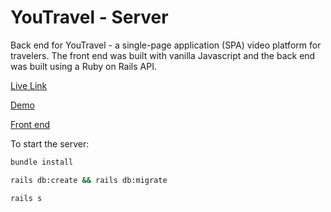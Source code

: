 # YouTravel - Server

Back end for YouTravel - a single-page application (SPA) video platform for travelers. The front end was built with vanilla Javascript and the back end was built using a Ruby on Rails API.

[Live Link](https://youtravel.netlify.app/) 

[Demo](https://www.loom.com/share/7fd0bb35571a4eb8bfdef9d2c4ea1c3e)

[Front end](https://github.com/jeffreyc86/phase3-travelproject-frontend)

To start the server:

```bash
bundle install
```

```bash
rails db:create && rails db:migrate
```

```bash
rails s
```